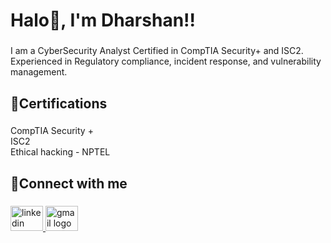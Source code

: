 
<h1 align="left">Halo👋, I'm Dharshan!!</h1>

###

<p align="left">I am a CyberSecurity Analyst Certified in CompTIA Security+ and ISC2. Experienced in Regulatory compliance, incident response, and vulnerability management.</p>

###

<h2 align="left">🤖Certifications</h2>

###

<p align="left">CompTIA Security +<br>ISC2<br>Ethical hacking - NPTEL</p>

###

<h2 align="left">🔗Connect with me</h2>

###

<div align="left">
  <a href="https://www.linkedin.com/in/mqpdharshan/" target="_blank">
    <img src="https://raw.githubusercontent.com/maurodesouza/profile-readme-generator/master/src/assets/icons/social/linkedin/default.svg" width="52" height="40" alt="linkedin logo"  />
  </a>
  <a href="mailto:mqpdharshan17@gmail.com" target="_blank">
    <img src="https://raw.githubusercontent.com/maurodesouza/profile-readme-generator/master/src/assets/icons/social/gmail/default.svg" width="52" height="40" alt="gmail logo"  />
  </a>
</div>


